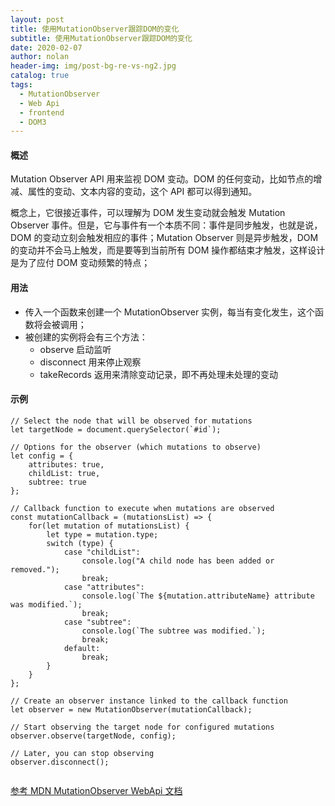 ```yaml
---
layout: post
title: 使用MutationObserver跟踪DOM的变化
subtitle: 使用MutationObserver跟踪DOM的变化
date: 2020-02-07
author: nolan
header-img: img/post-bg-re-vs-ng2.jpg
catalog: true
tags:
  - MutationObserver
  - Web Api
  - frontend
  - DOM3
---
```



####    概述
Mutation Observer API 用来监视 DOM 变动。DOM 的任何变动，比如节点的增减、属性的变动、文本内容的变动，这个 API 都可以得到通知。

概念上，它很接近事件，可以理解为 DOM 发生变动就会触发 Mutation Observer 事件。但是，它与事件有一个本质不同：事件是同步触发，也就是说，DOM 的变动立刻会触发相应的事件；Mutation Observer 则是异步触发，DOM 的变动并不会马上触发，而是要等到当前所有 DOM 操作都结束才触发，这样设计是为了应付 DOM 变动频繁的特点；

####    用法
-   传入一个函数来创建一个 MutationObserver 实例，每当有变化发生，这个函数将会被调用；
-   被创建的实例将会有三个方法：
    -   observe 启动监听
    -   disconnect  用来停止观察
    -   takeRecords 返用来清除变动记录，即不再处理未处理的变动

####    示例

```
// Select the node that will be observed for mutations
let targetNode = document.querySelector(`#id`);

// Options for the observer (which mutations to observe)
let config = {
    attributes: true,
    childList: true,
    subtree: true
};

// Callback function to execute when mutations are observed
const mutationCallback = (mutationsList) => {
    for(let mutation of mutationsList) {
        let type = mutation.type;
        switch (type) {
            case "childList":
                console.log("A child node has been added or removed.");
                break;
            case "attributes":
                console.log(`The ${mutation.attributeName} attribute was modified.`);
                break;
            case "subtree":
                console.log(`The subtree was modified.`);
                break;
            default:
                break;
        }
    }
};

// Create an observer instance linked to the callback function
let observer = new MutationObserver(mutationCallback);

// Start observing the target node for configured mutations
observer.observe(targetNode, config);

// Later, you can stop observing
observer.disconnect();


```

[参考 MDN MutationObserver WebApi 文档](https://developer.mozilla.org/zh-CN/docs/Web/API/MutationObserver)
